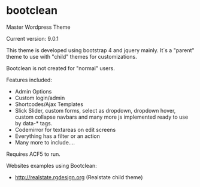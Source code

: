 # bootclean

Master Wordpress Theme

Current version: 9.0.1

This theme is developed using bootstrap 4 and jquery mainly.
It´s a "parent" theme to use with "child" themes for customizations.

Bootclean is not created for "normal" users.

Features included:

- Admin Options
- Custom login/admin
- Shortcodes/Ajax Templates
- Slick Slider, custom forms, select as dropdown, dropdown hover, custom collapse navbars and many more js implemented ready to use by data-* tags.
- Codemirror for textareas on edit screens
- Everything has a filter or an action
- Many more to include....

Requires ACF5 to run.


Websites examples using Bootclean:

- http://realstate.rgdesign.org (Realstate child theme)

